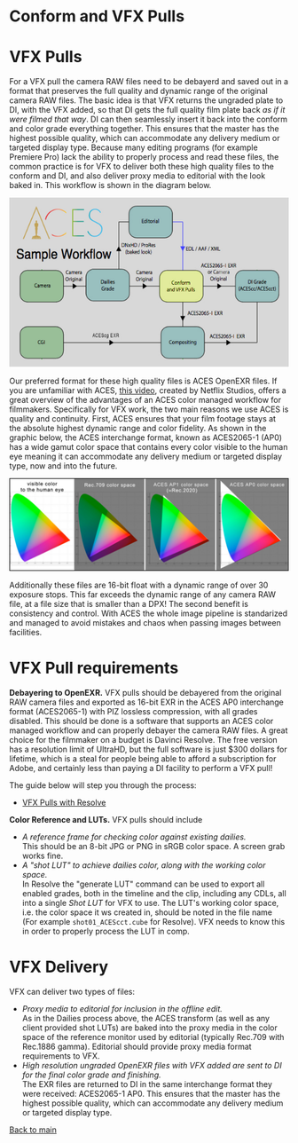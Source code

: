 # Conform and VFX Pulls
# VFX Pulls

For a VFX pull the camera RAW files need to be debayerd and saved out in a format that preserves the full quality and dynamic range of the original camera RAW files. The basic idea is that VFX returns the ungraded plate to DI, with the VFX added, so that DI gets the full quality film plate back *as if it were filmed that way*. DI can then seamlessly insert it back into the conform and color grade everything together. This ensures that the master has the highest possible quality, which can accommodate any delivery medium or targeted display type. Because many editing programs (for example Premiere Pro) lack the ability to properly process and read these files, the common practice is for VFX to deliver both these high quality files to the conform and DI, and also deliver proxy media to editorial with the look baked in. This workflow is shown in the diagram below. 

<p align="center">
<img src="img/pipeline.jpg">
</p>

Our preferred format for these high quality files is ACES OpenEXR files. If you are unfamiliar with ACES, [this video](https://www.youtube.com/watch?v=vdmFjFoE2YA&list=PLsJrJgQkAdTnNB5sbmkRLZaZkcd63W8Nb&index=8), created by Netflix Studios, offers a great overview of the advantages of an ACES color managed workflow for filmmakers. Specifically for VFX work, the two main reasons we use ACES is quality and continuity. First, ACES ensures that your film footage stays at the absolute highest dynamic range and color fidelity. As shown in the graphic below, the ACES interchange format, known as ACES2065-1 (AP0) has a wide gamut color space that contains every color visible to the human eye meaning it can accommodate any delivery medium or targeted display type, now and into the future. 

<p align="center">
<img src="img/gamuts.jpg">
</p>

Additionally these files are 16-bit float with a dynamic range of over 30 exposure stops. This far exceeds the dynamic range of any camera RAW file, at a file size that is smaller than a DPX! The second benefit is consistency and control. With ACES the whole image pipeline is standarized and managed to avoid mistakes and chaos when passing images between facilities. 

# <a name="require"></a>VFX Pull requirements

**Debayering to OpenEXR.** VFX pulls should be debayered from the original RAW camera files and exported as 16-bit EXR in the ACES AP0 interchange format (ACES2065-1) with PIZ lossless compression, with all grades disabled. This should be done is a software that supports an ACES color managed workflow and can properly debayer the camera RAW files. A great choice for the filmmaker on a budget is Davinci Resolve. The free version has a resolution limit of UltraHD, but the full software is just $300 dollars for lifetime, which is a steal for people being able to afford a subscription for Adobe, and certainly less than paying a DI facility to perform a VFX pull!

The guide below will step you through the process:
 - [VFX Pulls with Resolve](ResolvePull.md)

**Color Reference and LUTs.** VFX pulls should include 
  - *A reference frame for checking color against existing dailies.* <br>This should be an 8-bit JPG or PNG in sRGB color space. A screen grab works fine.
  - *A "shot LUT" to achieve dailies color, along with the working color space.* <br>In Resolve the "generate LUT" command can be used to export all enabled grades, both in the timeline and the clip, including any CDLs, all into a single *Shot LUT* for VFX to use. The LUT's working color space, i.e. the color space it ws created in, should be noted in the file name (For example ````shot01_ACEScct.cube```` for Resolve). VFX needs to know this in order to properly process the LUT in comp.

# <a name="vfx-deliver"></a>VFX Delivery

VFX can deliver two types of files:
  - *Proxy media to editorial for inclusion in the offline edit.* <br>As in the Dailies process above, the ACES transform (as well as any client provided shot LUTs) are baked into the proxy media in the color space of the reference monitor used by editorial (typically Rec.709 with Rec.1886 gamma). Editorial should provide proxy media format requirements to VFX. 
  - *High resolution ungraded OpenEXR files with VFX added are sent to DI for the final color grade and finishing.* <br>The EXR files are returned to DI in the same interchange format they were received: ACES2065-1 AP0. This ensures that the master has the highest possible quality, which can accommodate any delivery medium or targeted display type. 



[Back to main](../StdX_ACES)
